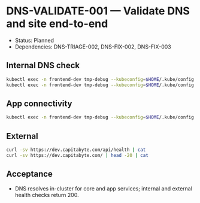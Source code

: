 # DNS-VALIDATE-001 — Validate DNS and site end-to-end

- Status: Planned
- Dependencies: DNS-TRIAGE-002, DNS-FIX-002, DNS-FIX-003

## Internal DNS check

```bash
kubectl exec -n frontend-dev tmp-debug --kubeconfig=$HOME/.kube/config -- nslookup kubernetes.default.svc || getent hosts kubernetes.default.svc || true
kubectl exec -n frontend-dev tmp-debug --kubeconfig=$HOME/.kube/config -- nslookup backend-sample.backend-dev.svc || getent hosts backend-sample.backend-dev.svc || true
```

## App connectivity

```bash
kubectl exec -n frontend-dev tmp-debug --kubeconfig=$HOME/.kube/config -- curl -sv http://backend-sample.backend-dev:80/api/health | cat
```

## External

```bash
curl -sv https://dev.capitabyte.com/api/health | cat
curl -sv https://dev.capitabyte.com/ | head -20 | cat
```

## Acceptance

- DNS resolves in-cluster for core and app services; internal and external health checks return 200.
